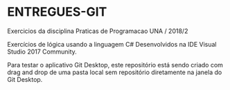 # ENTREGUES-GIT
Exercicios da disciplina Praticas de Programacao UNA / 2018/2

Exercícios de lógica usando a linguagem C# 
Desenvolvidos na IDE Visual Studio 2017 Community.

Para testar o aplicativo Git Desktop, este repositório está sendo criado 
com drag and drop de uma pasta local sem repositório diretamente na janela do Git Desktop. 
